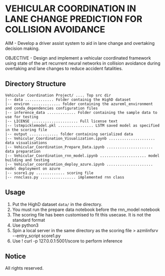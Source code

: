 # VEHICULAR COORDINATION IN LANE CHANGE PREDICTION FOR COLLISION AVOIDANCE

 AIM - Develop a driver assist system to aid in lane change and overtaking decision making.
 
 OBJECTIVE - Design and implement a vehicular coordinated framework using state of the art recurrent 
neural networks in collision avoidance during overtaking and lane changes to reduce 
accident fatalities.

 
Directory Structure
-------------------
```
Vehicular Coordination Project/ .... Top src dir
|-- data ............. Folder containig the HighD dataset
|-- environ ............. folder containing the azureml_environment and conda_dependencies configuration files
|-- inference_data ............. Folder containing the sample data to use for testing
|-- LICENSE ..................... Full license text
|-- lstmpicklemodel.pkl ................ LSTM saved model as specified in the scoring file
|-- output ............. folder containing serialized data
|-- Vehicular_Coordination_Visualization.ipynb ..................... data visualisations
|-- Vehicular_Coordination_Prepare_Data.ipynb ..................... data preparation
|-- Vehicular_Coordination_rnn_model.ipynb ..................... model building and testing
|-- Vehicular_coordination_deploy_azure.ipynb ..................... model deployment on azure
|-- score1.py ............. scoring file
|-- rnnclass.py ................ implemented rnn class
```

Usage
-----
1. Put the HighD dataset ``data/`` in the directory.
2. You must run the prepare data notebook before the rnn_model notebook
3. The scoring file has been customised to fit this usecase. It is not the standard format
3. Use python3
4. Spin a local server in the same directory as the scoring file > azmlinfsrv --entry_script score1.py
4. Use ! curl -p 127.0.0.1:5001/score to perform inference


Notice
------
All rights reserved.









